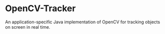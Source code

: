 # OpenCV-Tracker
An application-specific Java implementation of OpenCV for tracking objects on screen in real time.
